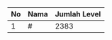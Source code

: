 | No | Nama            | Jumlah Level |
|----|-----------------|--------------|
| 1  | #    |    2383        |
